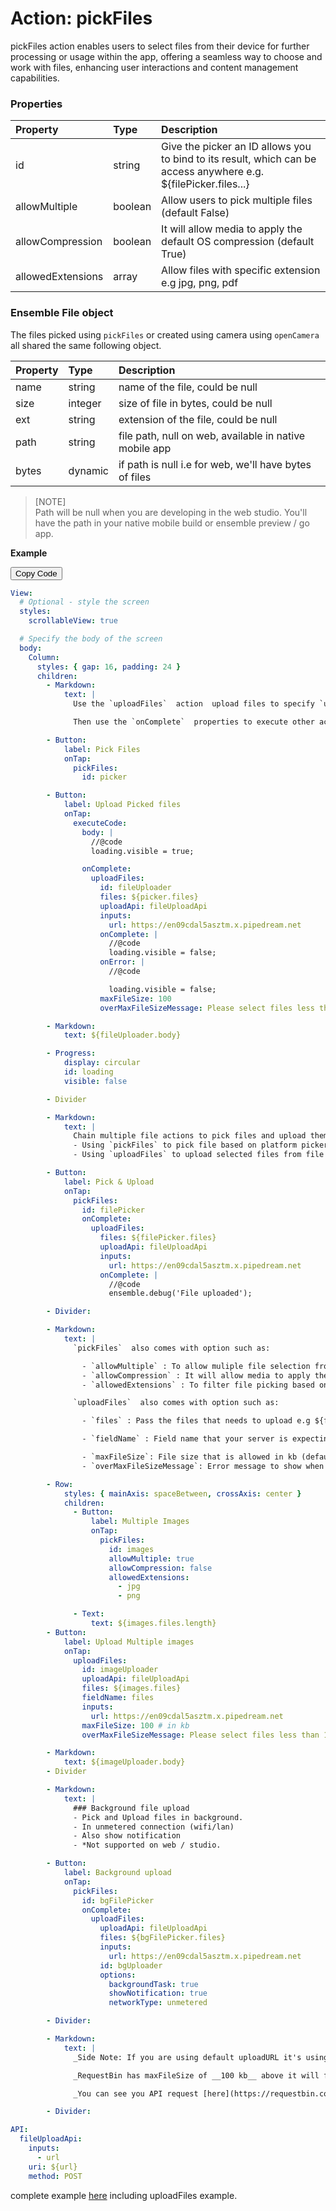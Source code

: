 # Action: pickFiles

pickFiles action enables users to select files from their device for further processing or usage within the app, offering a seamless way to choose and work with files, enhancing user interactions and content management capabilities.

### Properties

| Property          | Type    | Description                                                                                                      |
| :---------------- | :------ | :--------------------------------------------------------------------------------------------------------------- |
| id                | string  | Give the picker an ID allows you to bind to its result, which can be access anywhere e.g. ${filePicker.files...} |
| allowMultiple     | boolean | Allow users to pick multiple files (default False)                                                               |
| allowCompression  | boolean | It will allow media to apply the default OS compression (default True)                                           |
| allowedExtensions | array   | Allow files with specific extension e.g jpg, png, pdf                                                            |


### Ensemble File object
The files picked using `pickFiles` or created using camera using `openCamera` all shared the same following object.


| Property | Type | Description | 
|:---|:---|:---|
| name | string | name of the file, could be null |
| size | integer | size of file in bytes, could be null |
| ext | string | extension of the file, could be null |
| path | string | file path, null on web, available in native mobile app |
| bytes | dynamic | if path is null i.e for web, we'll have bytes of files |

> [NOTE]  
> Path will be null when you are developing in the web studio. You'll have the path in your native mobile build or ensemble preview / go app.


**Example**

<div class="code-container" markdown=1>
  <button onclick="copyCode()" class="copy-code-button">Copy Code</button>

```yaml
View:
  # Optional - style the screen
  styles:
    scrollableView: true

  # Specify the body of the screen
  body:
    Column:
      styles: { gap: 16, padding: 24 }
      children:
        - Markdown:
            text: |
              Use the `uploadFiles`  action  upload files to specify `uploadApi`. 

              Then use the `onComplete`  properties to execute other actions when upload is successful.

        - Button:
            label: Pick Files
            onTap:
              pickFiles:
                id: picker

        - Button:
            label: Upload Picked files
            onTap:
              executeCode:
                body: |
                  //@code
                  loading.visible = true;

                onComplete:
                  uploadFiles:
                    id: fileUploader
                    files: ${picker.files}
                    uploadApi: fileUploadApi
                    inputs:
                      url: https://en09cdal5asztm.x.pipedream.net
                    onComplete: |
                      //@code
                      loading.visible = false;
                    onError: |
                      //@code

                      loading.visible = false;
                    maxFileSize: 100
                    overMaxFileSizeMessage: Please select files less than 100kb

        - Markdown:
            text: ${fileUploader.body}

        - Progress:
            display: circular
            id: loading
            visible: false

        - Divider

        - Markdown:
            text: |
              Chain multiple file actions to pick files and upload them in one go
              - Using `pickFiles` to pick file based on platform picker
              - Using `uploadFiles` to upload selected files from file picker

        - Button:
            label: Pick & Upload
            onTap:
              pickFiles:
                id: filePicker
                onComplete:
                  uploadFiles:
                    files: ${filePicker.files}
                    uploadApi: fileUploadApi
                    inputs:
                      url: https://en09cdal5asztm.x.pipedream.net
                    onComplete: |
                      //@code
                      ensemble.debug('File uploaded');

        - Divider:

        - Markdown:
            text: |
              `pickFiles`  also comes with option such as:

                - `allowMultiple` : To allow muliple file selection from gallery picker default (false)
                - `allowCompression` : It will allow media to apply the default OS compression (default True)
                - `allowedExtensions` : To filter file picking based on extensions like jpg, png, pdf...

              `uploadFiles`  also comes with option such as:

                - `files` : Pass the files that needs to upload e.g ${filePicker.files}

                - `fieldName` : Field name that your server is expecting. (default files).

                - `maxFileSize`: File size that is allowed in kb (default 100 mb), If multiple is allow then sum of all files
                - `overMaxFileSizeMessage`: Error message to show when selected files size is above maxFileSize.

        - Row:
            styles: { mainAxis: spaceBetween, crossAxis: center }
            children:
              - Button:
                  label: Multiple Images
                  onTap:
                    pickFiles:
                      id: images
                      allowMultiple: true
                      allowCompression: false
                      allowedExtensions:
                        - jpg
                        - png

              - Text:
                  text: ${images.files.length}
        - Button:
            label: Upload Multiple images
            onTap:
              uploadFiles:
                id: imageUploader
                uploadApi: fileUploadApi
                files: ${images.files}
                fieldName: files
                inputs:
                  url: https://en09cdal5asztm.x.pipedream.net
                maxFileSize: 100 # in kb
                overMaxFileSizeMessage: Please select files less than 100kb

        - Markdown:
            text: ${imageUploader.body}
        - Divider

        - Markdown:
            text: |
              ### Background file upload
              - Pick and Upload files in background.
              - In unmetered connection (wifi/lan)
              - Also show notification
              - *Not supported on web / studio.

        - Button:
            label: Background upload
            onTap:
              pickFiles:
                id: bgFilePicker
                onComplete:
                  uploadFiles:
                    uploadApi: fileUploadApi
                    files: ${bgFilePicker.files}
                    inputs:
                      url: https://en09cdal5asztm.x.pipedream.net
                    id: bgUploader
                    options:
                      backgroundTask: true
                      showNotification: true
                      networkType: unmetered

        - Divider:

        - Markdown:
            text: |
              _Side Note: If you are using default uploadURL it's using RequestBin_

              _RequestBin has maxFileSize of __100 kb__ above it will fail._

              _You can see you API request [here](https://requestbin.com/r/en09cdal5asztm/2Lzx3lZ071EFF9dFKZCXJTnkJHS)_

        - Divider:

API:
  fileUploadApi:
    inputs:
      - url
    uri: ${url}
    method: POST
```

</div>

complete example [here](https://studio.ensembleui.com/app/e24402cb-75e2-404c-866c-29e6c3dd7992/screen/mvFbwP5K5yvAqTlncTga?propertyPanelEnabled=true&instantPreviewDisabled=false&editorV2Enabled=true) including uploadFiles example.

